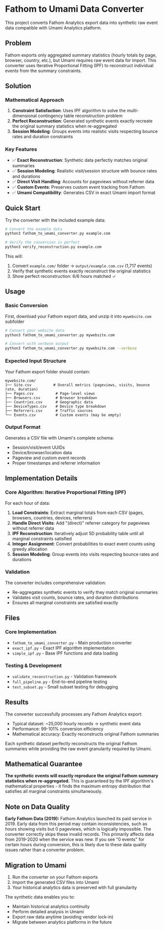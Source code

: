 # Fathom to Umami Data Converter

This project converts Fathom Analytics export data into synthetic raw event data compatible with Umami Analytics platform.

## Problem

Fathom exports only aggregated summary statistics (hourly totals by page, browser, country, etc.), but Umami requires raw event data for import. This converter uses Iterative Proportional Fitting (IPF) to reconstruct individual events from the summary constraints.

## Solution

### Mathematical Approach

1. **Constraint Satisfaction**: Uses IPF algorithm to solve the multi-dimensional contingency table reconstruction problem
2. **Perfect Reconstruction**: Generated synthetic events exactly recreate the original summary statistics when re-aggregated
3. **Session Modeling**: Groups events into realistic visits respecting bounce rates and duration constraints

### Key Features

- ✅ **Exact Reconstruction**: Synthetic data perfectly matches original summaries
- ✅ **Session Modeling**: Realistic visit/session structure with bounce rates and durations
- ✅ **Direct Visit Handling**: Accounts for pageviews without referrer data
- ✅ **Custom Events**: Preserves custom event tracking from Fathom
- ✅ **Umami Compatibility**: Generates CSV in exact Umami import format

## Quick Start

Try the converter with the included example data:

```bash
# Convert the example data
python3 fathom_to_umami_converter.py example.com

# Verify the conversion is perfect
python3 verify_reconstruction.py example.com
```

This will:
1. Convert `example.com/` folder → `output/example.com.csv` (1,717 events)
2. Verify that synthetic events exactly reconstruct the original statistics
3. Show perfect reconstruction: 6/6 hours matched ✓

## Usage

### Basic Conversion

First, download your Fathom export data, and unzip it into `mywebsite.com` subfolder

```bash
# Convert your website data
python3 fathom_to_umami_converter.py mywebsite.com

# Convert with verbose output
python3 fathom_to_umami_converter.py mywebsite.com --verbose
```

### Expected Input Structure

Your Fathom export folder should contain:
```
mywebsite.com/
├── Site.csv          # Overall metrics (pageviews, visits, bounce rate, duration)
├── Pages.csv          # Page-level views
├── Browsers.csv       # Browser breakdown
├── Countries.csv      # Geographic data
├── DeviceTypes.csv    # Device type breakdown
├── Referrers.csv      # Traffic sources
└── Events.csv         # Custom events (may be empty)
```

### Output Format

Generates a CSV file with Umami's complete schema:
- Session/visit/event UUIDs
- Device/browser/location data
- Pageview and custom event records
- Proper timestamps and referrer information

## Implementation Details

### Core Algorithm: Iterative Proportional Fitting (IPF)

For each hour of data:

1. **Load Constraints**: Extract marginal totals from each CSV (pages, browsers, countries, devices, referrers)
2. **Handle Direct Visits**: Add "(direct)" referrer category for pageviews without referrer data  
3. **IPF Reconstruction**: Iteratively adjust 5D probability table until all marginal constraints satisfied
4. **Integer Assignment**: Convert probabilities to exact event counts using greedy allocation
5. **Session Modeling**: Group events into visits respecting bounce rates and durations

### Validation

The converter includes comprehensive validation:
- Re-aggregates synthetic events to verify they match original summaries
- Validates visit counts, bounce rates, and duration distributions
- Ensures all marginal constraints are satisfied exactly

## Files

### Core Implementation
- `fathom_to_umami_converter.py` - Main production converter
- `exact_ipf.py` - Exact IPF algorithm implementation  
- `simple_ipf.py` - Base IPF functions and data loading

### Testing & Development
- `validate_reconstruction.py` - Validation framework
- `full_pipeline.py` - End-to-end pipeline testing
- `test_subset.py` - Small subset testing for debugging

## Results

The converter successfully processes any Fathom Analytics export:
- Typical dataset: ~25,000 hourly records → synthetic event data
- Performance: 99-101% conversion efficiency
- Mathematical accuracy: Exactly reconstructs original Fathom summaries

Each synthetic dataset perfectly reconstructs the original Fathom summaries while providing the raw event granularity required by Umami.

## Mathematical Guarantee

**The synthetic events will exactly reproduce the original Fathom summary statistics when re-aggregated.** This is guaranteed by the IPF algorithm's mathematical properties - it finds the maximum entropy distribution that satisfies all marginal constraints simultaneously.

## Note on Data Quality

**Early Fathom Data (2019):** Fathom Analytics launched its paid service in 2019. Early data from this period may contain inconsistencies, such as hours showing visits but 0 pageviews, which is logically impossible. The converter correctly skips these invalid records. This primarily affects data from 2019-2020 when the service was new. If you see "0 events" for certain hours during conversion, this is likely due to these data quality issues rather than a converter problem.

## Migration to Umami

1. Run the converter on your Fathom exports
2. Import the generated CSV files into Umami
3. Your historical analytics data is preserved with full granularity

The synthetic data enables you to:
- Maintain historical analytics continuity  
- Perform detailed analysis in Umami
- Export raw data anytime (avoiding vendor lock-in)
- Migrate between analytics platforms in the future